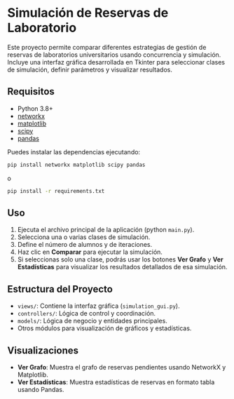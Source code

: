 # Simulación de Reservas de Laboratorio

Este proyecto permite comparar diferentes estrategias de gestión de reservas de laboratorios universitarios usando concurrencia y simulación. Incluye una interfaz gráfica desarrollada en Tkinter para seleccionar clases de simulación, definir parámetros y visualizar resultados.

## Requisitos

- Python 3.8+
- [networkx](https://networkx.org/)
- [matplotlib](https://matplotlib.org/)
- [scipy](https://scipy.org/)
- [pandas](https://pandas.pydata.org/)

Puedes instalar las dependencias ejecutando:

```sh
pip install networkx matplotlib scipy pandas
```
o

```sh
pip install -r requirements.txt
```

## Uso

1. Ejecuta el archivo principal de la aplicación (python `main.py`).
2. Selecciona una o varias clases de simulación.
3. Define el número de alumnos y de iteraciones.
4. Haz clic en **Comparar** para ejecutar la simulación.
5. Si seleccionas solo una clase, podrás usar los botones **Ver Grafo** y **Ver Estadísticas** para visualizar los resultados detallados de esa simulación.

## Estructura del Proyecto

- `views/`: Contiene la interfaz gráfica (`simulation_gui.py`).
- `controllers/`: Lógica de control y coordinación.
- `models/`: Lógica de negocio y entidades principales.
- Otros módulos para visualización de gráficos y estadísticas.

## Visualizaciones

- **Ver Grafo**: Muestra el grafo de reservas pendientes usando NetworkX y Matplotlib.
- **Ver Estadísticas**: Muestra estadísticas de reservas en formato tabla usando Pandas.
